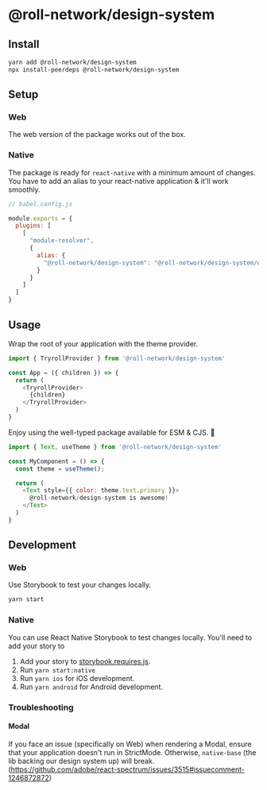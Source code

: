 # @roll-network/design-system

## Install

```sh
yarn add @roll-network/design-system
npx install-peerdeps @roll-network/design-system
```

## Setup

### Web

The web version of the package works out of the box.

### Native

The package is ready for `react-native` with a minimum amount of changes. You have to add an alias to your react-native application & it'll work smoothly.

```js
// babel.config.js

module.exports = {
  plugins: [
    [
      "module-resolver",
      {
        alias: {
          "@roll-network/design-system": "@roll-network/design-system/dist/native/esm"
        }
      }
    ]
  ]
}
```

## Usage

Wrap the root of your application with the theme provider.

```js
import { TryrollProvider } from '@roll-network/design-system'

const App = ({ children }) => {
  return (
    <TryrollProvider>
      {children}
    </TryrollProvider>
  )
}
```

Enjoy using the well-typed package available for ESM & CJS. 🥳

```js
import { Text, useTheme } from '@roll-network/design-system'

const MyComponent = () => {
  const theme = useTheme();

  return (
    <Text style={{ color: theme.text.primary }}>
      @roll-network/design-system is awesome!
    </Text>
  )
}
```

## Development

### Web

Use Storybook to test your changes locally.

```sh
yarn start
```

### Native

You can use React Native Storybook to test changes locally. You'll need to add your story to

1. Add your story to [storybook.requires.js](./.ondevice/storybook.requires.js).
2. Run `yarn start:native`
3. Run `yarn ios` for iOS development.
4. Run `yarn android` for Android development.

### Troubleshooting

#### Modal

If you face an issue (specifically on Web) when rendering a Modal, ensure that your application doesn't run in StrictMode. Otherwise, `native-base` (the lib backing our design system up) will break. (https://github.com/adobe/react-spectrum/issues/3515#issuecomment-1246872872)
